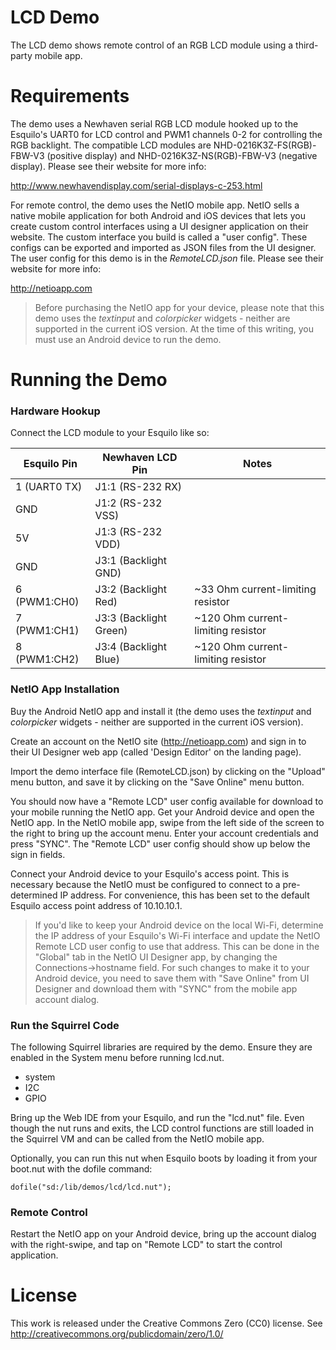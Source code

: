 LCD Demo
========
The LCD demo shows remote control of an RGB LCD module using a third-party
mobile app.

# Requirements

The demo uses a Newhaven serial RGB LCD module hooked up to the Esquilo's UART0
for LCD control and PWM1 channels 0-2 for controlling the RGB backlight. The
compatible LCD modules are NHD-0216K3Z-FS(RGB)-FBW-V3 (positive display) and
NHD-0216K3Z-NS(RGB)-FBW-V3 (negative display). Please see their website for more
info:

http://www.newhavendisplay.com/serial-displays-c-253.html

For remote control, the demo uses the NetIO mobile app. NetIO sells a native
mobile application for both Android and iOS devices that lets you create custom
control interfaces using a UI designer application on their website. The custom
interface you build is called a "user config". These configs can be exported and
imported as JSON files from the UI designer. The user config for this demo is in
the *RemoteLCD.json* file. Please see their website for more info:

http://netioapp.com

> Before purchasing the NetIO app for your device, please note that this demo
uses the *textinput* and *colorpicker* widgets - neither are supported in the
current iOS version. At the time of this writing, you must use an Android device
to run the demo.

# Running the Demo

### Hardware Hookup

Connect the LCD module to your Esquilo like so:

| Esquilo Pin  | Newhaven LCD Pin        | Notes
| ------------ |-------------------------|------------------------------------|
| 1 (UART0 TX) |  J1:1 (RS-232 RX)       |                                    |
| GND          |  J1:2 (RS-232 VSS)      |                                    |
| 5V           |  J1:3 (RS-232 VDD)      |                                    |
| GND          |  J3:1 (Backlight GND)   |                                    |
| 6 (PWM1:CH0) |  J3:2 (Backlight Red)   | ~33 Ohm current-limiting resistor  |
| 7 (PWM1:CH1) |  J3:3 (Backlight Green) | ~120 Ohm current-limiting resistor |
| 8 (PWM1:CH2) |  J3:4 (Backlight Blue)  | ~120 Ohm current-limiting resistor |

### NetIO App Installation

Buy the Android NetIO app and install it (the demo uses the *textinput* and
*colorpicker* widgets - neither are supported in the current iOS version).

Create an account on the NetIO site (http://netioapp.com) and sign in to
their UI Designer web app (called 'Design Editor' on the landing page).

Import the demo interface file (RemoteLCD.json) by clicking on the "Upload"
menu button, and save it by clicking on the "Save Online" menu button.

You should now have a "Remote LCD" user config available for download to your
mobile running the NetIO app. Get your Android device and open the NetIO app. In
the NetIO mobile app, swipe from the left side of the screen to the right
to bring up the account menu. Enter your account credentials and press "SYNC".
The "Remote LCD" user config should show up below the sign in fields.

Connect your Android device to your Esquilo's access point. This is necessary
because the NetIO must be configured to connect to a pre-determined IP address.
For convenience, this has been set to the default Esquilo access point address
of 10.10.10.1.

> If you'd like to keep your Android device on the local Wi-Fi, determine the IP
  address of your Esquilo's Wi-Fi interface and update the NetIO Remote LCD user
  config to use that address. This can be done in the "Global" tab in the NetIO
  UI Designer app, by changing the Connections->hostname field. For such changes
  to make it to your Android device, you need to save them with "Save Online"
  from UI Designer and download them with "SYNC" from the mobile app account
  dialog.

### Run the Squirrel Code

The following Squirrel libraries are required by the demo. Ensure they are
enabled in the System menu before running lcd.nut.

  * system
  * I2C
  * GPIO

Bring up the Web IDE from your Esquilo, and run the "lcd.nut" file. Even
though the nut runs and exits, the LCD control functions are still loaded in the
Squirrel VM and can be called from the NetIO mobile app.

Optionally, you can run this nut when Esquilo boots by loading it from your
boot.nut with the dofile command:

`dofile("sd:/lib/demos/lcd/lcd.nut");`


### Remote Control

Restart the NetIO app on your Android device, bring up the account dialog
with the right-swipe, and tap on "Remote LCD" to start the control application.

# License

This work is released under the Creative Commons Zero (CC0) license.
See http://creativecommons.org/publicdomain/zero/1.0/